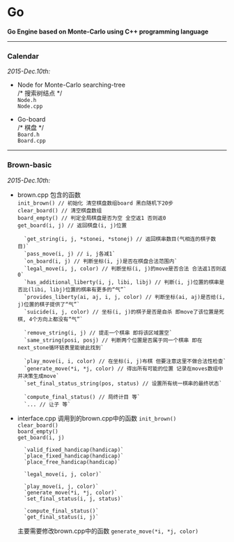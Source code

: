 # Go
**Go Engine based on Monte-Carlo using C++ programming language**

---

### Calendar
*2015-Dec.10th:*  

+ Node for Monte-Carlo searching-tree  
	/* 搜索树结点 */  
	`Node.h`  
	`Node.cpp`  

+ Go-board  
	/* 棋盘 */  
	`Board.h`  
	`Board.cpp`  

---

### Brown-basic
*2015-Dec.10th:*  

+ brown.cpp
	包含的函数  
		`init_brown() // 初始化 清空棋盘数组board 黑白随机下20步`  
		`clear_board() // 清空棋盘数组`  
		`board_empty() // 判定全局棋盘是否为空 全空返1 否则返0`  
		`get_board(i, j) // 返回棋盘(i, j)位置`  

		`get_string(i, j, *stonei, *stonej) // 返回棋串数目(气相连的棋子数目)`  
		`pass_move(i, j) // i, j各减1`  
		`on_board(i, j) // 判断坐标(i, j)是否在棋盘合法范围内`  
		`legal_move(i, j, color) // 判断坐标(i, j)的move是否合法 合法返1否则返0`  
		`has_additional_liberty(i, j, libi, libj) // 判断(i, j)位置的棋串是否比(libi, libj)位置的棋串有更多的“气”`  
		`provides_liberty(ai, aj, i, j, color) // 判断坐标(ai, aj)是否给(i, j)位置的棋子提供了“气”`  
		`suicide(i, j, color) // 坐标(i, j)的棋子是否是自杀 即move了该位置是死棋, 4个方向上都没有“气”`  

		`remove_string(i, j) // 提走一个棋串 即将该区域置空`  
		`same_string(posi, posj) // 判断两个位置是否属于同一个棋串 即在next_stone循环链表里能彼此找到`  
  
		`play_move(i, i, color) // 在坐标(i, j)布棋 但要注意这里不做合法性检查`  
		`generate_move(*i, *j, color) // 得出所有可能的位置 记录在moves数组中 并决策生成move`  
		`set_final_status_string(pos, status) // 设置所有统一棋串的最终状态`  

		`compute_final_status() // 局终计目 等`
		`... // 让子 等`  

+ interface.cpp
	调用到的brown.cpp中的函数
		`init_brown()`  
		`clear_board()`  
		`board_empty()`  
		`get_board(i, j)`  

		`valid_fixed_handicap(handicap)`  
		`place_fixed_handicap(handicap)`  
		`place_free_handicap(handicap)`  

		`legal_move(i, j, color)`  

		`play_move(i, j, color)`  
		`generate_move(*i, *j, color)`  
		`set_final_status(i, j, status)`  

		`compute_final_status()`  
		`get_final_status(i, j)`  
	主要需要修改brown.cpp中的函数
		`generate_move(*i, *j, color)`  
